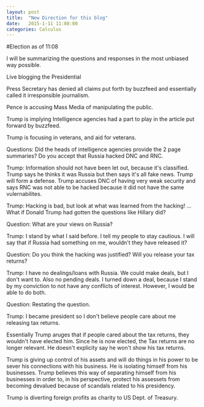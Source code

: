 ```yaml
---
layout: post
title:  "New Direction for this blog"
date:   2015-1-11 11:08:00
categories: Calculus
---
```

#Election as of 11:08

I will be summarizing the questions and responses in the most unbiased way possible.

Live blogging the Presidential 

Press Secretary has denied all claims put forth by buzzfeed and essentially called it irresponsible journalism.

Pence is accusing Mass Media of manipulating the public.

Trump is implying Intelligence agencies had a part to play in the article put forward by buzzfeed.

Trump is focusing in veterans, and aid for veterans.

Questions: Did the heads of intelligence agencies provide the 2 page summaries? Do you accept that Russia hacked DNC and RNC.

Trump: Information should not have been let out, because it's classified. Trump says he thinks it was Russia but then says it's all fake news. Trump will form a defense. Trump accuses DNC of having very weak security and says RNC was not able to be hacked because it did not have the same vulernabilites.

Trump: Hacking is bad, but look at what was learned from the hacking! ... What if Donald Trump had gotten the questions like Hillary did?

Question: What are your views on Russia?

Trump: I stand by what I said before. I tell my people to stay cautious. I will say that if Russia had something on me, wouldn't they have released it?

Question: Do you think the hacking was justified? Will you release your tax returns?

Trump: I have no dealings/loans with Russia. We could make deals, but I don't want to. Also no pending deals. I turned down a deal, because I stand by my conviction to not have any conflicts of interest. However, I would be able to do both. 

Question: Restating the question.

Trump: I became president so I don't believe people care about me releasing tax returns. 

Essentially Trump aruges that if people cared about the tax returns, they wouldn't have elected him. Since he is now elected, the Tax returns are no longer relevant. He doesn't explicity say he won't show his tax returns.


Trump is giving up control of his assets and will do things in his power to be sever his connections with his business. He is isolating himself from his businesses. Trump believes this way of separating himself from his businesses in order to, in his perspective, protect his assessets from becoming devalued because of scandals related to his presidency.

Trump is diverting foreign profits as charity to US Dept. of Treasury.
